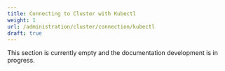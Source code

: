 ```yaml
---
title: Connecting to Cluster with Kubectl
weight: 1
url: /administration/cluster/connection/kubectl
draft: true
---
```


This section is currently empty and the documentation development is in progress.